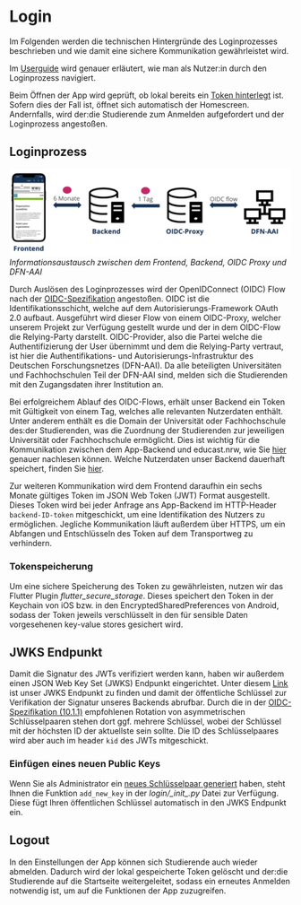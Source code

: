 # Login​

Im Folgenden werden die technischen Hintergründe des Loginprozesses beschrieben und wie damit eine sichere Kommunikation gewährleistet wird.   

Im [Userguide](userguide.md) wird genauer erläutert, wie man als Nutzer:in durch den Loginprozess navigiert. 

Beim Öffnen der App wird geprüft, ob lokal bereits ein [Token hinterlegt](login.md#tokenspeicherung) ist. Sofern dies der Fall ist, öffnet sich automatisch der Homescreen. Andernfalls, wird der:die Studierende zum Anmelden aufgefordert und der Loginprozess angestoßen. 

## Loginprozess
![](assets/images/login_structure.png)
*Informationsaustausch zwischen dem Frontend, Backend, OIDC Proxy und DFN-AAI*


Durch Auslösen des Loginprozesses wird der OpenIDConnect (OIDC) Flow nach der [OIDC-Spezifikation](https://openid.net/specs/openid-connect-core-1_0.html) angestoßen. OIDC ist die Identifikationsschicht, welche auf dem Autorisierungs-Framework OAuth 2.0 aufbaut. Ausgeführt wird dieser Flow von einem OIDC-Proxy, welcher unserem Projekt zur Verfügung gestellt wurde und der in dem OIDC-Flow die Relying-Party darstellt. OIDC-Provider, also die Partei welche die Authentifizierung der User übernimmt und dem die Relying-Party vertraut, ist hier die Authentifikations- und Autorisierungs-Infrastruktur des Deutschen Forschungsnetzes (DFN-AAI). Da alle beteiligten Universitäten und Fachhochschulen Teil der DFN-AAI sind, melden sich die Studierenden mit den Zugangsdaten ihrer Institution an. 

Bei erfolgreichem Ablauf des OIDC-Flows, erhält unser Backend ein Token mit Gültigkeit von einem Tag, welches alle relevanten Nutzerdaten enthält. Unter anderem enthält es die Domain der Universität oder Fachhochschule des:der Studierenden, was die Zuordnung der Studierenden zur jeweiligen Universität oder Fachhochschule ermöglicht. Dies ist wichtig für die Kommunikation zwischen dem App-Backend und educast.nrw, wie Sie [hier](entwurf.md) genauer nachlesen können. Welche Nutzerdaten unser Backend dauerhaft speichert, finden Sie  [hier](database.md). 

Zur weiteren Kommunikation wird dem Frontend daraufhin ein sechs Monate gültiges Token im JSON Web Token (JWT) Format ausgestellt. Dieses Token wird bei jeder Anfrage ans App-Backend im HTTP-Header `backend-ID-token` mitgeschickt, um eine Identifikation des Nutzers zu ermöglichen. Jegliche Kommunikation läuft außerdem über HTTPS, um ein Abfangen und Entschlüsseln des Token auf dem Transportweg zu verhindern. 

### Tokenspeicherung
Um eine sichere Speicherung des Token zu gewährleisten, nutzen wir das Flutter Plugin *flutter_secure_storage*. Dieses speichert den Token in der Keychain von iOS bzw. in den EncryptedSharedPreferences von Android, sodass der Token jeweils verschlüsselt in den für sensible Daten vorgesehenen key-value stores gesichert wird. 

## JWKS Endpunkt
Damit die Signatur des JWTs verifiziert werden kann, haben wir außerdem einen JSON Web Key Set (JWKS) Endpunkt eingerichtet. Unter diesem [Link](https://api.app-staging.educast.cloud/oidc/jwks) ist unser JWKS Endpunkt zu finden und damit der öffentliche Schlüssel zur Verifikation der Signatur unseres Backends abrufbar. Durch die in der [OIDC-Spezifikation (10.1.1)](https://openid.net/specs/openid-connect-core-1_0.html#10.1.1) empfohlenen Rotation von asymmetrischen Schlüsselpaaren stehen dort ggf. mehrere Schlüssel, wobei der Schlüssel mit der höchsten ID der aktuellste sein sollte. Die ID des Schlüsselpaares wird aber auch im header `kid` des JWTs mitgeschickt.

### Einfügen eines neuen Public Keys
Wenn Sie als Administrator ein [neues Schlüsselpaar generiert](setup.md#keypair) haben, steht Ihnen die Funktion `add_new_key` in der *login/\__init__.py* Datei zur Verfügung. Diese fügt Ihren öffentlichen Schlüssel automatisch in den JWKS Endpunkt ein.  

## Logout
In den Einstellungen der App können sich Studierende auch wieder abmelden. Dadurch wird der lokal gespeicherte Token gelöscht und der:die Studierende auf die Startseite weitergeleitet, sodass ein erneutes Anmelden notwendig ist, um auf die Funktionen der App zuzugreifen. 

